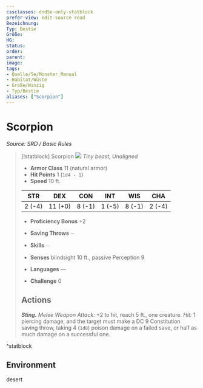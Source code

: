 ```yaml
---
cssclasses: dnd5e-only-statblock
prefer-view: edit-source read
Bezeichnung: 
Typ: Bestie
Größe: 
HG: 
status:
order:
parent:
image: 
tags:
- Quelle/5e/Monster_Manual
- Habitat/Wüste
- Größe/Winzig
- Typ/Bestie
aliases: ["Scorpion"]
---
```

# Scorpion
*Source: SRD / Basic Rules*  

> [!statblock] Scorpion
> ![](compendium/bestiary/beast/token/scorpion.png#token)
> *Tiny beast, Unaligned*
> 
> - **Armor Class** 11  (natural armor)
> - **Hit Points** 1 (`1d4 - 1`)
> - **Speed** 10 ft.
> 
> |STR|DEX|CON|INT|WIS|CHA|
> |:---:|:---:|:---:|:---:|:---:|:---:|
> | 2 (-4)|11 (+0)| 8 (-1)| 1 (-5)| 8 (-1)| 2 (-4)|
> 
> - **Proficiency Bonus** +2
> - **Saving Throws** ⏤
> - **Skills** ⏤
> - **Senses** blindsight 10 ft., passive Perception 9
> 
> - **Languages** —
> - **Challenge** 0
> 
> ## Actions
> 
> ***Sting.*** *Melee Weapon Attack:* +2 to hit, reach 5 ft., one creature. *Hit:* 1 piercing damage, and the target must make a DC 9 Constitution saving throw, taking 4 (`1d8`) poison damage on a failed save, or half as much damage on a successful one.

^statblock

## Environment

desert